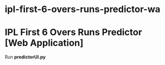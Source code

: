 # ipl-first-6-overs-runs-predictor-wa
# IPL First 6 Overs Runs Predictor [Web Application]
Run **predictorUI.py**
